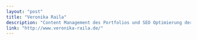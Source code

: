 ```yaml
---
layout: "post"
title: "Veronika Raila"
description: "Content Management des Portfolios und SEO Optimierung der Webseite"
link: "http://www.veronika-raila.de/"
---
```

